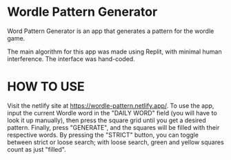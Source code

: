 # Wordle Pattern Generator

Word Pattern Generator is an app that generates a pattern for the wordle game.

The main algorithm for this app was made using Replit, with minimal human interference. The interface was hand-coded.

# HOW TO USE

Visit the netlify site at https://wordle-pattern.netlify.app/. To use the app, input the current Wordle word in the "DAILY WORD" field (you will have to look it up manually), then press the square grid until you get a desired pattern. Finally, press "GENERATE", and the squares will be filled with their respective words. By pressing the "STRICT" button, you can toggle between strict or loose search; with loose search, green and yellow squares count as just "filled".
